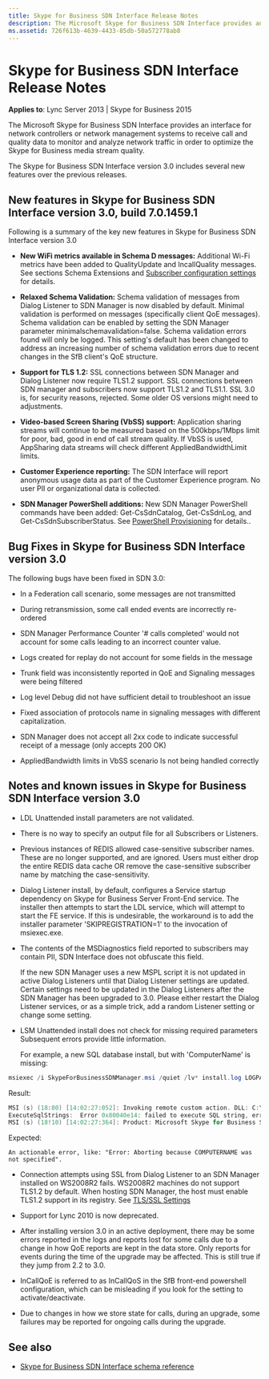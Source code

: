 ```yaml
---
title: Skype for Business SDN Interface Release Notes
description: The Microsoft Skype for Business SDN Interface provides an interface for network controllers or network management systems to receive call and quality data to monitor and analyze network traffic in order to optimize the Skype for Business media stream quality.
ms.assetid: 726f613b-4639-4433-85db-50a572778ab8
---
```


# Skype for Business SDN Interface Release Notes

 **Applies to**: Lync Server 2013 | Skype for Business 2015

The Microsoft Skype for Business SDN Interface provides an interface for network controllers or network management systems to receive call and quality data to monitor and analyze network traffic in order to optimize the Skype for Business media stream quality.
  
The Skype for Business SDN Interface version 3.0 includes several new features over the previous releases.

## New features in Skype for Business SDN Interface version 3.0, build 7.0.1459.1

Following is a summary of the key new features in Skype for Business SDN Interface version 3.0
  
- **New WiFi metrics available in Schema D messages:** Additional Wi-Fi metrics have been added to QualityUpdate and IncallQuality messages. See sections Schema Extensions and [Subscriber configuration settings](configuring-sdn-interface-using-the-command-prompt.md#bk_subscriber) for details.

- **Relaxed Schema Validation:** Schema validation of messages from Dialog Listener to SDN Manager is now disabled by default. Minimal validation is performed on messages (specifically client QoE messages). Schema validation can be enabled by setting the SDN Manager parameter minimalschemavalidation=false. Schema validation errors found will only be logged. This setting's default has been changed to address an increasing number of schema validation errors due to recent changes in the SfB client's QoE structure.

- **Support for TLS 1.2:** SSL connections between SDN Manager and Dialog Listener now require TLS1.2 support. SSL connections between SDN manager and subscribers now support TLS1.2 and TLS1.1. SSL 3.0 is, for security reasons, rejected. Some older OS versions might need to adjustments.

- **Video-based Screen Sharing (VbSS) support:** Application sharing streams will continue to be measured based on the 500kbps/1Mbps limit for poor, bad, good in end of call stream quality. If VbSS is used, AppSharing data streams will check different AppliedBandwidthLimit limits.

- **Customer Experience reporting:** The SDN Interface will report anonymous usage data as part of the Customer Experience program. No user PII or organizational data is collected.

- **SDN Manager PowerShell additions:** New SDN Manager PowerShell commands have been added: Get-CsSdnCatalog, Get-CsSdnLog, and Get-CsSdnSubscriberStatus. See [PowerShell Provisioning](powershell-provisioning.md) for details..

## Bug Fixes in Skype for Business SDN Interface version 3.0

The following bugs have been fixed in SDN 3.0:
  
- In a Federation call scenario, some messages are not transmitted

- During retransmission, some call ended events are incorrectly re-ordered

- SDN Manager Performance Counter '# calls completed' would not account for some calls leading to an incorrect counter value.

- Logs created for replay do not account for some fields in the message

- Trunk field was inconsistently reported in QoE and Signaling messages were being filtered

- Log level Debug did not have sufficient detail to troubleshoot an issue

- Fixed association of protocols name in signaling messages with different capitalization.

- SDN Manager does not accept all 2xx code to indicate successful receipt of a message (only accepts 200 OK)

- AppliedBandwidth limits in VbSS scenario Is not being handled correctly

## Notes and known issues in Skype for Business SDN Interface version 3.0

- LDL Unattended install parameters are not validated.

- There is no way to specify an output file for all Subscribers or Listeners.

- Previous instances of REDIS allowed case-sensitive subscriber names. These are no longer supported, and are ignored. Users must either drop the entire REDIS data cache OR remove the case-sensitive subscriber name by matching the case-sensitivity.

- Dialog Listener install, by default, configures a Service startup dependency on Skype for Business Server Front-End service. The installer then attempts to start the LDL service, which will attempt to start the FE service. If this is undesirable, the workaround is to add the installer parameter 'SKIPREGISTRATION=1' to the invocation of msiexec.exe.

- The contents of the MSDiagnostics field reported to subscribers may contain PII, SDN Interface does not obfuscate this field.

    If the new SDN Manager uses a new MSPL script it is not updated in active Dialog Listeners until that Dialog Listener settings are updated. Certain settings need to be updated in the Dialog Listeners after the SDN Manager has been upgraded to 3.0. Please either restart the Dialog Listener services, or as a simple trick, add a random Listener setting or change some setting.

- LSM Unattended install does not check for missing required parameters Subsequent errors provide little information.

    For example, a new SQL database install, but with 'ComputerName' is missing:

```powershell
msiexec /i SkypeForBusinessSDNManager.msi /quiet /lv* install.log LOGPATH=c:\\Temp TOPOLOGY=2 DATABASE_SERVER=dblneprod
  ```

  Result:

  ```powershell
  MSI (s) (18:80) [14:02:27:052]: Invoking remote custom action. DLL: C:\\Windows\\Installer\\MSI1D29.tmp, Entrypoint: ExecuteSqlStrings
ExecuteSqlStrings:  Error 0x80040e14: failed to execute SQL string, error: An object or column name is missing or empty. For SELECT INTO statements, verify each column has a name. For other statements, look for empty alias names. Aliases defined as "" or are not allowed. Change the alias to a valid name., SQL key: CreateUserScript25 SQL string: BEGIN TRY CREATE USER  FROM LOGIN$ END TRY BEGIN CATCH END CATCH
MSI (s) (18!10) [14:02:27:364]: Product: Microsoft Skype for Business SDN Manager -- Error 26204. Error -2147217900: failed to execute SQL string, error detail: An object or column name is missing or empty. For SELECT INTO statements, verify each column has a name. For other statements, look for empty alias names. Aliases defined as "" or [] are not allowed. Change the alias to a valid name., SQL key: CreateUserScript25 SQL string: BEGIN TRY CREATE USER [] FROM LOGIN[\\$] END TRY BEGIN CATCH END CATCH

  ```

  Expected:

`An actionable error, like: "Error: Aborting because COMPUTERNAME was not specified".` 

- Connection attempts using SSL from Dialog Listener to an SDN Manager installed on WS2008R2 fails. WS2008R2 machines do not support TLS1.2 by default. When hosting SDN Manager, the host must enable TLS1.2 support in its registry. See [TLS/SSL Settings](https://technet.microsoft.com/library/dn786418%28v=ws.11%29.aspx)

- Support for Lync 2010 is now deprecated.

- After installing version 3.0 in an active deployment, there may be some errors reported in the logs and reports lost for some calls due to a change in how QoE reports are kept in the data store. Only reports for events during the time of the upgrade may be affected. This is still true if they jump from 2.2 to 3.0.

- InCallQoE is referred to as InCallQoS in the SfB front-end powershell configuration, which can be misleading if you look for the setting to activate/deactivate.

- Due to changes in how we store state for calls, during an upgrade, some failures may be reported for ongoing calls during the upgrade.

## See also

<a name="bk_addresources"> </a>

- [Skype for Business SDN Interface schema reference](https://msdn.microsoft.com/library/b64912bd-27b1-40c6-99ab-8984f8706bd3.aspx)
